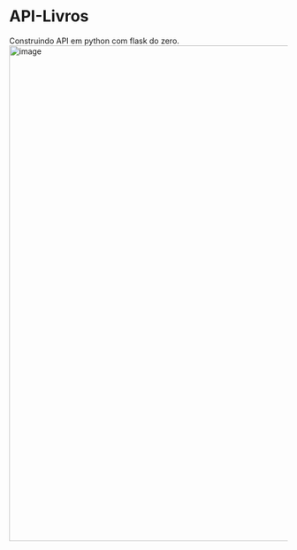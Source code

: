 # API-Livros
Construindo API em python com flask do zero.
<img width="1320" height="897" alt="image" src="https://github.com/user-attachments/assets/336613d5-da3e-44b8-a5ee-7c0cb9e648a6" />
